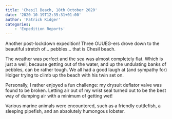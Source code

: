 ```yaml
---
title: 'Chesil Beach, 18th October 2020'
date: '2020-10-19T12:35:31+01:00'
author: 'Patrick Kidger'
categories:
    - 'Expedition Reports'
---
```


Another post-lockdown expedition! Three OUUEG-ers drove down to the beautiful stretch of… pebbles… that is Chesil beach.

The weather was perfect and the sea was almost completely flat. Which is just a well, because getting out of the water, and up the undulating banks of pebbles, can be rather tough. We all had a good laugh at (and sympathy for) Holger trying to climb up the beach with his twin set on.

Personally, I rather enjoyed a fun challenge: my drysuit deflator valve was found to be broken. Letting air out of my wrist seal turned out to be the best way of dumping air with a minimum of getting wet!

Various marine animals were encountered, such as a friendly cuttlefish, a sleeping pipefish, and an absolutely humongous lobster.
